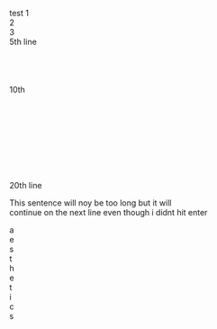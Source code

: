 test 1 <br /> 2 <br /> 3 <br /> 5th line <br /> <br /> <br /> <br /> <br /> 10th <br /> <br /> <br /> <br /> <br /> <br /> <br /> <br /> <br /> <br /> 20th line



This sentence will noy be too long but it will  <br /> continue on the next line even though i didnt hit enter

a  <br /> e  <br /> s  <br /> t  <br /> h  <br /> e  <br /> t  <br /> i  <br /> c  <br /> s
